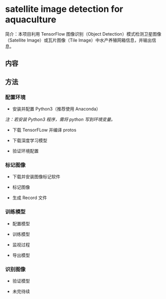 # satellite image detection for aquaculture

简介：本项目利用 TensorFlow 图像识别（Object Detection）模式检测卫星图像（Satellite Image）或瓦片图像（Tile Image）中水产养殖网箱信息，并输出信息。

## 内容

## 方法

### 配置环境

* 安装并配置 Python3（推荐使用 Anaconda）

*注：若安装 Python3 程序，需将 python 写到环境变量。*



* 下载 TensorFLow 并编译 protos

* 下载深度学习模型

* 验证环境配置

### 标记图像

* 下载并安装图像标记软件

* 标记图像

* 生成 Record 文件

### 训练模型

* 配置模型

* 训练模型

* 监视过程

* 导出模型

### 识别图像

* 验证模型

* 未完待续
 
